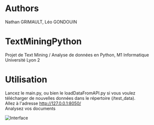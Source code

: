 # Authors 
Nathan GRIMAULT, Léo GONDOUIN
# TextMiningPython
Projet de Text Mining / Analyse de données en Python, M1 Informatique Université Lyon 2
# Utilisation
Lancez le main.py, ou bien le loadDataFromAPI.py si vous voulez télécharger de nouvelles données dans le répertoire (/test_data).  
Allez à  l'adresse http://127.0.0.1:8050/  
Analysez vos documents



![Interface](https://i.imgur.com/IvkWupE.png)
